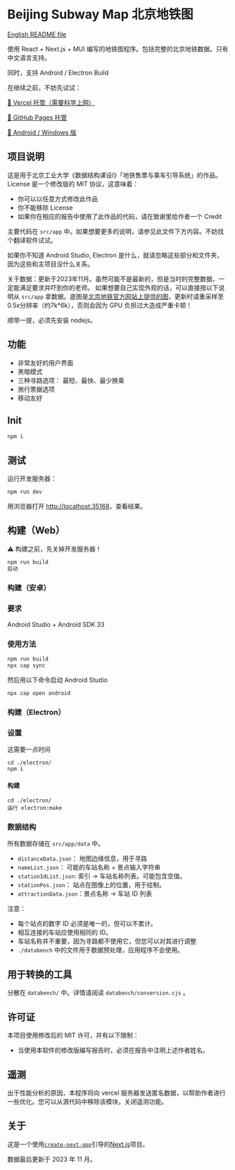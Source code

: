 # Beijing Subway Map 北京地铁图

[English README file](https://github.com/smallg0at/subwaymapv2/blob/master/README_en.md)

使用 React + Next.js + MUI 编写的地铁图程序。包括完整的北京地铁数据。只有中文语言支持。

同时，支持 Android / Electron Build

在继续之前，不妨先试试：

[🔗 Vercel 托管（需要科学上网）](https://beijingsubwaymap.vercel.app/)

[🔗 GitHub Pages 托管](https://smallg0at.github.io/subwaymapv2/)

[🔗 Android / Windows 版](https://github.com/smallg0at/subwaymapv2/releases)


## 项目说明

这是用于北京工业大学《数据结构课设Ⅰ》「地铁售票与乘车引导系统」的作品。License 是一个修改版的 MIT 协议，这意味着：

- 你可以以任意方式修改此作品
- 你不能移除 License
- 如果你在相应的报告中使用了此作品的代码，请在致谢里给作者一个 Credit

主要代码在 `src/app` 中。如果想要更多的说明，请参见此文件下方内容。不妨找个翻译软件试试。

如果你不知道 Android Studio, Electron 是什么，就请忽略这些部分和文件夹，因为这些和主项目没什么关系。

关于数据：更新于2023年11月。虽然可能不是最新的，但是当时的完整数据，一定能满足要求并吓到你的老师。
如果想要自己实现外观的话，可以直接按以下说明从 `src/app` 拿数据。底图是[北京地铁官方网站上提供的图](https://www.bjsubway.com/jpg.html)，更新时请重采样至0.5x分辨率（约7k*6k），否则会因为 GPU 负担过大造成严重卡顿！

顺带一提，必须先安装 nodejs。

## 功能

- 非常友好的用户界面
- 黑暗模式
- 三种寻路选项： 最短、最快、最少换乘
- 旅行票据选项
- 移动友好

## Init

```bash
npm i
```

## 测试

运行开发服务器：

```bash
npm run dev
```

用浏览器打开 [http://localhost:35168](http://localhost:35168)，查看结果。

## 构建（Web）

⚠ 构建之前，先关掉开发服务器！ 


```bash
npm run build
启动
```

### 构建（安卓）

### 要求

Android Studio + Android SDK 33

### 使用方法

```bash
npm run build
npx cap sync
```

然后用以下命令启动 Android Studio

```
npx cap open android
```

### 构建（Electron）

### 设置

这需要一点时间

```
cd ./electron/
npm i
```

#### 构建

```
cd ./electron/
运行 electron:make
```

### 数据结构

所有数据存储在 `src/app/data` 中。

- `distanceData.json`： 地图边缘信息，用于寻路
- `nameList.json`： 可能的车站名称 + 景点输入字符串
- `stationIdList.json`: 索引 -> 车站名称列表。可能包含空值。
- `stationPos.json`： 站点在图像上的位置，用于绘制。
- `attractionData.json`：景点名称 -> 车站 ID 列表

注意：

- 每个站点的数字 ID 必须是唯一的，但可以不累计。
- 相互连接的车站应使用相同的 ID。
- 车站名称并不重要，因为寻路都不使用它，但您可以对其进行调整
- `./databench` 中的文件用于数据预处理，应用程序不会使用。

## 用于转换的工具

分散在 `databench/` 中。详情请阅读 `databench/conversion.cjs` 。

## 许可证

本项目使用修改后的 MIT 许可，并有以下限制：

- 当使用本软件的修改版编写报告时，必须在报告中注明上述作者姓名。

## 遥测

出于性能分析的原因，本程序将向 vercel 服务器发送匿名数据，以帮助作者进行一些优化。您可以从源代码中移除该模块，关闭遥测功能。

## 关于

这是一个使用[`create-next-app`](https://github.com/vercel/next.js/tree/canary/packages/create-next-app)引导的[Next.js](https://nextjs.org/)项目。

数据最后更新于 2023 年 11 月。
